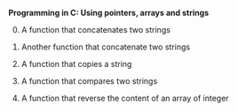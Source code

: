 **Programming in C: Using pointers, arrays and strings**

0. A function that concatenates two strings

1. Another function that concatenate two strings

2. A function that copies a string

3. A function that compares two strings

4. A function that reverse the content of an array of integer
